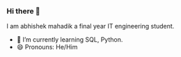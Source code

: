 ### Hi there 👋
I am abhishek mahadik a final year IT engineering student. 
- 🌱 I’m currently learning SQL, Python.
- 😄 Pronouns: He/Him
<!--
**AbhishekMahadik/AbhishekMahadik** is a ✨ _special_ ✨ repository because its `README.md` (this file) appears on your GitHub profile.

Here are some ideas to get you started:

- 🔭 I’m currently working on ...
- 👯 I’m looking to collaborate on ...
- 🤔 I’m looking for help with ...
- 💬 Ask me about ...
- 📫 How to reach me: ...
- ⚡ Fun fact: ...
-->
